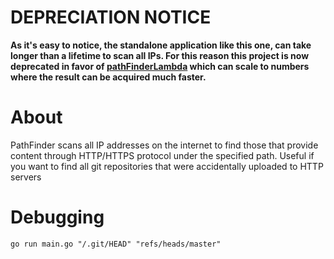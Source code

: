 # DEPRECIATION NOTICE

**As it's easy to notice, the standalone application like this one, can take longer than a lifetime to scan all IPs.
For this reason this project is now deprecated in favor of [pathFinderLambda](https://github.com/kamiljano/pathFinderLambda)
which can scale to numbers where the result can be acquired much faster.**

# About

PathFinder scans all IP addresses on the internet to find those that provide content through HTTP/HTTPS protocol
under the specified path. Useful if you want to find all git repositories that were accidentally uploaded
to HTTP servers

# Debugging

    go run main.go "/.git/HEAD" "refs/heads/master"